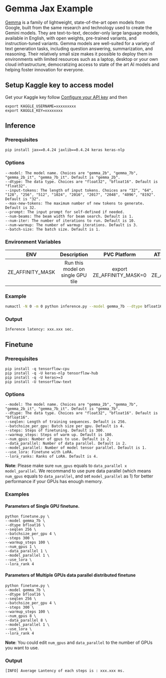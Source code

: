 # Gemma Jax Example
[Gemma](https://www.kaggle.com/models/google/gemma) is a family of lightweight, state-of-the-art open models from Google, built from the same research and technology used to create the Gemini models. They are text-to-text, decoder-only large language models, available in English, with open weights, pre-trained variants, and instruction-tuned variants. Gemma models are well-suited for a variety of text generation tasks, including question answering, summarization, and reasoning. Their relatively small size makes it possible to deploy them in environments with limited resources such as a laptop, desktop or your own cloud infrastructure, democratizing access to state of the art AI models and helping foster innovation for everyone.

## Setup Kaggle key to access model
Get your Kaggle key follow [Configure your API key](https://ai.google.dev/gemma/docs/setup#:~:text=T4%20GPU.-,Configure%20your%20API%20key,-To%20use%20Gemma) and then 

```
export KAGGLE_USERNAME=xxxxxxxxx
export KAGGLE_KEY=xxxxxxxx
```

## Inference

### Prerequisites

```bash
pip install jax==0.4.24 jaxlib==0.4.24 keras keras-nlp
```

### Options
```
--model: The model name. Choices are "gemma_2b", "gemma_7b", "gemma_2b_it", "gemma_7b_it". Default is "gemma_2b".
--dtype: The data type. Choices are "float32", "bfloat16". Default is "float32".
--input-tokens: The length of input tokens. Choices are "32", "64", "128", "256", "512", "1024", "2016", "2017", "2048", "4096", "8192". Default is "32".
--max-new-tokens: The maximum number of new tokens to generate. Default is 32.
--prompt: The input prompt for self-defined if needed.
--num-beams: The beam width for beam search. Default is 1.
--num-iter: The number of iterations to run. Default is 10.
--num-warmup: The number of warmup iterations. Default is 3.
--batch-size: The batch size. Default is 1.
```

### Environment Variables
| **ENV** | **Description** | **PVC Platform** | **ATSM/DG2 Platform** | 
| :---: | :---: | :---: |:---: |
| ZE_AFFINITY_MASK | Run this model on single GPU tile |export ZE_AFFINITY_MASK=0 | export ZE_AFFINITY_MASK=0 |


### Example

```bash
numactl -N 0 -m 0 python inference.py --model gemma_7b --dtype bfloat16 --input-tokens 32 --max-new-tokens 32
```

### Output
```
Inference latency: xxx.xxx sec.
```

## Finetune

### Prerequisites
```
pip install -q tensorflow-cpu
pip install -q -U keras-nlp tensorflow-hub
pip install -q -U keras>=3
pip install -U tensorflow-text
```

### Options

```
--model: The model name. Choices are "gemma_2b", "gemma_7b", "gemma_2b_it", "gemma_7b_it". Default is "gemma_7b".
--dtype: The data type. Choices are "float32", "bfloat16". Default is "bfloat16".
--seqlen: Length of training sequences. Default is 256.
--batchsize_per_gpu: Batch size per gpu. Default is 4.
--steps: Steps of finetuning. Default is 300.
--warmup_steps: Steps of warm up. Default is 100.
--num_gpus: Number of gpus to use. Default is 2.
--data_parallel: Number of data parallel. Default is 2.
--model_parallel: Number of model tensor parallel. Default is 1.
--use_lora: Finetune with LoRA.
--lora_ranks: Ranks of LoRA. Default is 4.
```

**Note**: Please make sure `num_gpus` equals to `data_parallel x model_parallel`. We recommand to use pure data parallel (which means `num_gpus` equals to `data_parallel`, and set `model_parallel` as 1) for better performance if your GPUs has enough memory.

### Examples

#### Parameters of Single GPU finetune.
```
python finetune.py \
--model gemma_7b \
--dtype bfloat16 \
--seqlen 256 \
--batchsize_per_gpu 4 \
--steps 300 \
--warmup_steps 100 \
--num_gpus 1 \
--data_parallel 1 \
--model_parallel 1 \
--use_lora \
--lora_rank 4 
```

#### Parameters of Multiple GPUs data parallel distributed finetune

```
python finetune.py \
--model gemma_7b \
--dtype bfloat16 \
--seqlen 256 \
--batchsize_per_gpu 4 \
--steps 300 \
--warmup_steps 100 \
--num_gpus 8 \
--data_parallel 8 \
--model_parallel 1 \
--use_lora \
--lora_rank 4 
```

**Note**: You could edit `num_gpus` and `data_parallel` to the number of GPUs you want to use.

### Output
```
[INFO] Average Lantency of each steps is : xxx.xxx ms.
```
